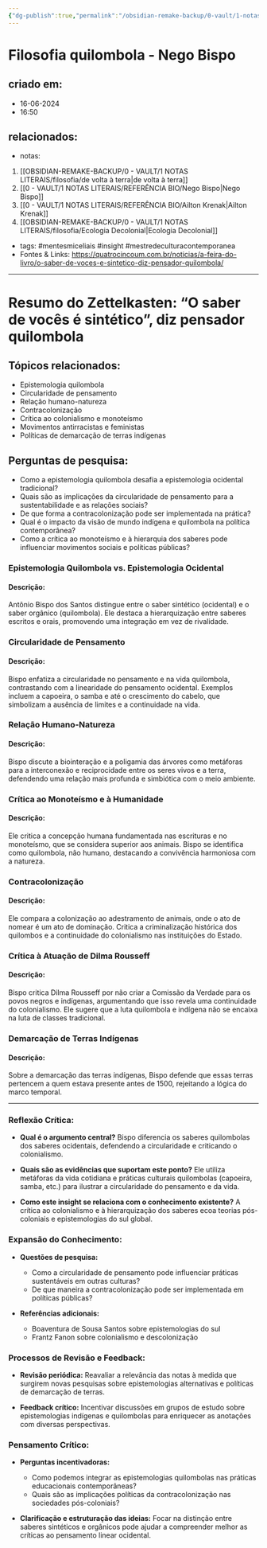 ```yaml
---
{"dg-publish":true,"permalink":"/obsidian-remake-backup/0-vault/1-notas-literais/filosofia/filosofia-quilombola-nego-bispo/","tags":["mentesmiceliais","insight","mestredeculturacontemporanea"],"dgHomeLink":true,"dgShowLocalGraph":true,"dgShowFileTree":true,"dgEnableSearch":true,"noteIcon":""}
---
```


# Filosofia quilombola - Nego Bispo

## criado em: 
- 16-06-2024
- 16:50
## relacionados:
- notas:
1. [[OBSIDIAN-REMAKE-BACKUP/0 - VAULT/1 NOTAS LITERAIS/filosofia/de volta à terra\|de volta à terra]]
2. [[0 - VAULT/1 NOTAS LITERAIS/REFERÊNCIA BIO/Nego Bispo\|Nego Bispo]]
3. [[0 - VAULT/1 NOTAS LITERAIS/REFERÊNCIA BIO/Ailton Krenak\|Ailton Krenak]]
4. [[OBSIDIAN-REMAKE-BACKUP/0 - VAULT/1 NOTAS LITERAIS/filosofia/Ecologia Decolonial\|Ecologia Decolonial]]
- tags: #mentesmiceliais #insight #mestredeculturacontemporanea 
- Fontes & Links: https://quatrocincoum.com.br/noticias/a-feira-do-livro/o-saber-de-voces-e-sintetico-diz-pensador-quilombola/
---

# Resumo do Zettelkasten: “O saber de vocês é sintético”, diz pensador quilombola

## Tópicos relacionados:
- Epistemologia quilombola
- Circularidade de pensamento
- Relação humano-natureza
- Contracolonização
- Crítica ao colonialismo e monoteísmo
- Movimentos antirracistas e feministas
- Políticas de demarcação de terras indígenas

## Perguntas de pesquisa:
- Como a epistemologia quilombola desafia a epistemologia ocidental tradicional?
- Quais são as implicações da circularidade de pensamento para a sustentabilidade e as relações sociais?
- De que forma a contracolonização pode ser implementada na prática?
- Qual é o impacto da visão de mundo indígena e quilombola na política contemporânea?
- Como a crítica ao monoteísmo e à hierarquia dos saberes pode influenciar movimentos sociais e políticas públicas?

### Epistemologia Quilombola vs. Epistemologia Ocidental
#### Descrição:
Antônio Bispo dos Santos distingue entre o saber sintético (ocidental) e o saber orgânico (quilombola). Ele destaca a hierarquização entre saberes escritos e orais, promovendo uma integração em vez de rivalidade.

### Circularidade de Pensamento
#### Descrição:
Bispo enfatiza a circularidade no pensamento e na vida quilombola, contrastando com a linearidade do pensamento ocidental. Exemplos incluem a capoeira, o samba e até o crescimento do cabelo, que simbolizam a ausência de limites e a continuidade na vida.

### Relação Humano-Natureza
#### Descrição:
Bispo discute a biointeração e a poligamia das árvores como metáforas para a interconexão e reciprocidade entre os seres vivos e a terra, defendendo uma relação mais profunda e simbiótica com o meio ambiente.

### Crítica ao Monoteísmo e à Humanidade
#### Descrição:
Ele critica a concepção humana fundamentada nas escrituras e no monoteísmo, que se considera superior aos animais. Bispo se identifica como quilombola, não humano, destacando a convivência harmoniosa com a natureza.

### Contracolonização
#### Descrição:
Ele compara a colonização ao adestramento de animais, onde o ato de nomear é um ato de dominação. Critica a criminalização histórica dos quilombos e a continuidade do colonialismo nas instituições do Estado.

### Crítica à Atuação de Dilma Rousseff
#### Descrição:
Bispo critica Dilma Rousseff por não criar a Comissão da Verdade para os povos negros e indígenas, argumentando que isso revela uma continuidade do colonialismo. Ele sugere que a luta quilombola e indígena não se encaixa na luta de classes tradicional.

### Demarcação de Terras Indígenas
#### Descrição:
Sobre a demarcação das terras indígenas, Bispo defende que essas terras pertencem a quem estava presente antes de 1500, rejeitando a lógica do marco temporal.

---

### Reflexão Crítica:
- **Qual é o argumento central?**
  Bispo diferencia os saberes quilombolas dos saberes ocidentais, defendendo a circularidade e criticando o colonialismo.

- **Quais são as evidências que suportam este ponto?**
  Ele utiliza metáforas da vida cotidiana e práticas culturais quilombolas (capoeira, samba, etc.) para ilustrar a circularidade do pensamento e da vida.

- **Como este insight se relaciona com o conhecimento existente?**
  A crítica ao colonialismo e à hierarquização dos saberes ecoa teorias pós-coloniais e epistemologias do sul global.

### Expansão do Conhecimento:
- **Questões de pesquisa:**
  - Como a circularidade de pensamento pode influenciar práticas sustentáveis em outras culturas?
  - De que maneira a contracolonização pode ser implementada em políticas públicas?

- **Referências adicionais:**
  - Boaventura de Sousa Santos sobre epistemologias do sul
  - Frantz Fanon sobre colonialismo e descolonização

### Processos de Revisão e Feedback:
- **Revisão periódica:**
  Reavaliar a relevância das notas à medida que surgirem novas pesquisas sobre epistemologias alternativas e políticas de demarcação de terras.

- **Feedback crítico:**
  Incentivar discussões em grupos de estudo sobre epistemologias indígenas e quilombolas para enriquecer as anotações com diversas perspectivas.

### Pensamento Crítico:
- **Perguntas incentivadoras:**
  - Como podemos integrar as epistemologias quilombolas nas práticas educacionais contemporâneas?
  - Quais são as implicações políticas da contracolonização nas sociedades pós-coloniais?

- **Clarificação e estruturação das ideias:**
  Focar na distinção entre saberes sintéticos e orgânicos pode ajudar a compreender melhor as críticas ao pensamento linear ocidental.